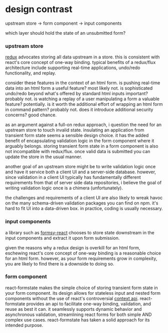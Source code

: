 # design contrast

upstream store -> form component -> input components

which layer should hold the state of an unsubmitted form?

### upstream store

[redux](https://github.com/reactjs/redux) advocates storing all data upstream in a store. this is consistent with react's core concept of one-way binding. typical benefits of a redux/flux architecture include supporting real-time applications, undo/redo functionality, and replay.

consider these features in the context of an html form. is pushing real-time data into an html form a useful feature? most likely not. is sophisticated undo/redo beyond what's offered by standard html inputs important? probably not. is watching a replay of a user manipulating a form a valuable feature? potentially. is it worth the additional effort of wrapping an html form in command pattern? probably not. does it introduce additional security concerns? good chance.

as an argument against a full-on redux approach, i question the need for an upstream store to touch invalid state. insulating an application from transient form state seems a sensible design choice. it has the added benefit of encapsulating validation logic in the form component where it arguably belongs. storing transient form state in a form component is also not incompatible with redux/flux. once valid data is submitted you can update the store in the usual manner.

another goal of an upstream store might be to write validation logic once and have it service both a client UI and a server-side database. however, since validation in a client UI typically has fundamentally different requirements from that of server side data repositories, i believe the goal of writing validation logic once is a chimera (unfortunately).

the challenges and requirements of a client UI are also likely to wreak havoc on the many schema-driven validation packages you can find on npm. it's hard to fit UI into a data-driven box. in practice, coding is usually necessary.

### input components

a library such as [formsy-react](https://www.npmjs.com/package/formsy-react) chooses to store state downstream in the input components and extract it upon form submission.

given the reasons why a redux design is overkill for an html form, eschewing react's core concept of one-way binding is a reasonable choice for an html form. however, as your form requirements grow in complexity, you are likely to find there is a downside to doing so.

### form component

react-formstate makes the simple choice of storing transient form state in your form component. its design allows for stateless input and nested form components without the use of react's controversial [context api](https://facebook.github.io/react/docs/context.html). react-formstate provides an api to facilitate one-way binding, validation, and reuse as best it can. it seamlessly supports dynamic behavior and asynchronous validation, streamlining react forms for both simple AND complex use cases. react-formstate has taken a solid approach for its intended purpose.
